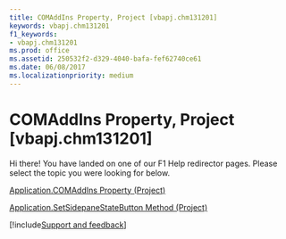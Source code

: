 ```yaml
---
title: COMAddIns Property, Project [vbapj.chm131201]
keywords: vbapj.chm131201
f1_keywords:
- vbapj.chm131201
ms.prod: office
ms.assetid: 250532f2-d329-4040-bafa-fef62740ce61
ms.date: 06/08/2017
ms.localizationpriority: medium
---
```



# COMAddIns Property, Project [vbapj.chm131201]

Hi there! You have landed on one of our F1 Help redirector pages. Please select the topic you were looking for below.

[Application.COMAddIns Property (Project)](https://msdn.microsoft.com/library/32bf64b2-4fee-cc9f-210e-4a463d04a900%28Office.15%29.aspx)

[Application.SetSidepaneStateButton Method (Project)](https://msdn.microsoft.com/library/21603c44-d9f3-96b6-ee42-df17eb58287a%28Office.15%29.aspx)

[!include[Support and feedback](~/includes/feedback-boilerplate.md)]
